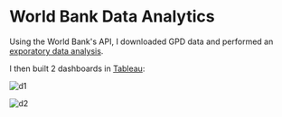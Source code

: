 # World Bank Data Analytics
Using the World Bank's API, I downloaded GPD data and performed an [exporatory data analysis]().

I then built 2 dashboards in [Tableau](https://public.tableau.com/app/profile/nilesh.domah4236/viz/WorldBankAnalytics_17156157559640/Dashboard1):

![d1](https://github.com/ndomah/Nilesh-Data-Portfolio/blob/main/World%20Bank%20Analytics/Dashboard%201.png)

![d2](https://github.com/ndomah/Nilesh-Data-Portfolio/blob/main/World%20Bank%20Analytics/Dashboard%202.png)
